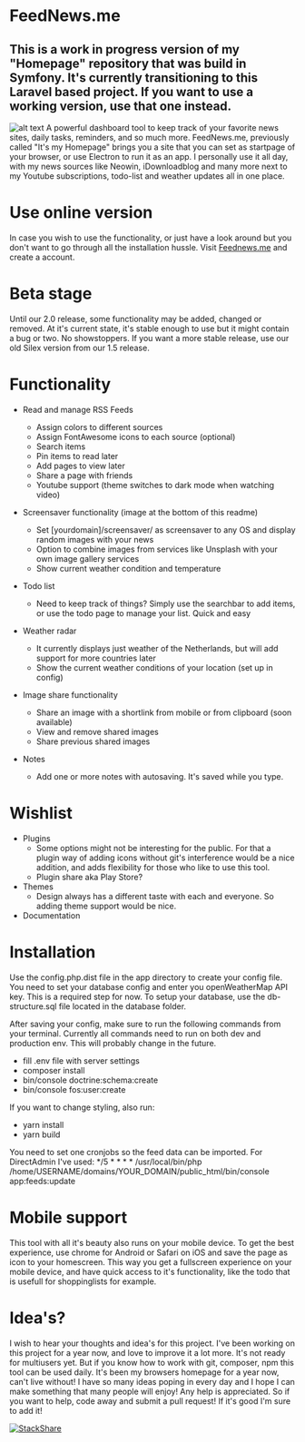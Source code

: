 #  FeedNews.me

## This is a work in progress version of my "Homepage" repository that was build in Symfony. It's currently transitioning to this Laravel based project. If you want to use a working version, use that one instead.

![alt text](https://www.petervdam.nl/storage/app/media/FeedNewsPreview.png)
A powerful dashboard tool to keep track of your favorite news sites, daily tasks, reminders, and so much more. FeedNews.me, previously called "It's my Homepage" brings you a site that you can set as startpage of your browser, or use Electron to run it as an app. I personally use it all day, with my news sources like Neowin, iDownloadblog and many more next to my Youtube subscriptions, todo-list and weather updates all in one place.

# Use online version
In case you wish to use the functionality, or just have a look around but you don't want to go through all the installation hussle. Visit [Feednews.me](http://feednews.me) and create a account.

# Beta stage
Until our 2.0 release, some functionality may be added, changed or removed. At it's current state, it's stable enough to use but it might contain a bug or two. No showstoppers. If you want a more stable release, use our old Silex version from our 1.5 release.

# Functionality
- Read and manage RSS Feeds
    - Assign colors to different sources
    - Assign FontAwesome icons to each source (optional)
    - Search items
    - Pin items to read later
    - Add pages to view later
    - Share a page with friends
    - Youtube support (theme switches to dark mode when watching video)

- Screensaver functionality (image at the bottom of this readme)
    - Set [yourdomain]/screensaver/ as screensaver to any OS and display random images with your news
    - Option to combine images from services like Unsplash with your own image gallery services
    - Show current weather condition and temperature

- Todo list
    - Need to keep track of things? Simply use the searchbar to add items, or use the todo page to manage your list. Quick and easy

- Weather radar
    - It currently displays just weather of the Netherlands, but  will add support for more countries later
    - Show the current weather conditions of your location (set up in config)

- Image share functionality
    - Share an image with a shortlink from mobile or from clipboard (soon available)
    - View and remove shared images
    - Share previous shared images

- Notes
    - Add one or more notes with autosaving. It's saved while you type.


# Wishlist
- Plugins
    - Some options might not be interesting for the public. For that a plugin way of adding icons without git's interference would be a nice addition, and adds flexibility for those who like to use this tool.
    - Plugin share aka Play Store?
- Themes
    - Design always has a different taste with each and everyone. So adding theme support would be nice.
- Documentation


# Installation
Use the config.php.dist file in the app directory to create your config file. You need to set your database config and enter you openWeatherMap API key. This is a required step for now. To setup your database, use the db-structure.sql file located in the database folder.

After saving your config, make sure to run the following commands from your terminal. Currently all commands need to run on both dev and production env. This will probably change in the future.

- fill .env file with server settings
- composer install
- bin/console doctrine:schema:create
- bin/console fos:user:create

If you want to change styling, also run:
- yarn install
- yarn build


You need to set one cronjobs so the feed data can be imported. For DirectAdmin I've used:
*/5	*	*	*	*	/usr/local/bin/php /home/USERNAME/domains/YOUR_DOMAIN/public_html/bin/console app:feeds:update


# Mobile support
This tool with all it's beauty also runs on your mobile device. To get the best experience, use chrome for Android or Safari on iOS and save the page as icon to your homescreen. This way you get a fullscreen experience on your mobile device, and have quick access to it's functionality, like the todo that is usefull for shoppinglists for example.

# Idea's?
I wish to hear your thoughts and idea's for this project. I've been working on this project for a year now, and love to improve it a lot more. It's not ready for multiusers yet. But if you know how to work with git, composer, npm this tool can be used daily. It's been my browsers homepage for a year now, can't live without! I have so many ideas poping in every day and I hope I can make something that many people will enjoy! Any help is appreciated. So if you want to help, code away and submit a pull request! If it's good I'm sure to add it!



[![StackShare](https://img.shields.io/badge/tech-stack-0690fa.svg?style=flat)](https://stackshare.io/webstylecenter/homepage)
